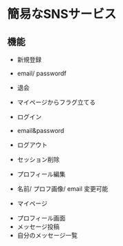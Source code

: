 # 簡易なSNSサービス

## 機能
* 新規登録
- email/ passwordf
* 退会
- マイページからフラグ立てる
* ログイン
- email&password
* ログアウト
- セッション削除
* プロフィール編集
- 名前/ プロフ画像/ email 変更可能
* マイページ
- プロフィール画面
- メッセージ投稿
- 自分のメッセージ一覧
